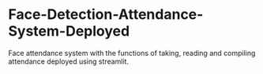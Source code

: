 # Face-Detection-Attendance-System-Deployed
Face attendance system with the functions of taking, reading and compiling attendance deployed using streamlit.
